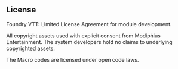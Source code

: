 ## License

Foundry VTT: Limited License Agreement for module development.

All copyright assets used with explicit consent from Modiphius Entertainment. The system developers hold no claims to underlying copyrighted assets.

The Macro codes are licensed under open code laws.
